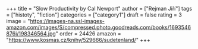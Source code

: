 +++
title = "Slow Productivity by Cal Newport"
author = ["Rejman Jiří"]
tags = ["histoty", "fiction"]
categories = ["category1"]
draft = false
rating = 3
image = "https://images-na.ssl-images-amazon.com/images/S/compressed.photo.goodreads.com/books/1693546876i/198346564.jpg"
order = 24426
amazon = "https://www.kosmas.cz/knihy/529666/sudetenland/"
+++

